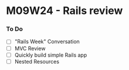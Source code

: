 # M09W24 - Rails review

### To Do

- [ ] "Rails Week" Conversation
- [ ] MVC Review
- [ ] Quickly build simple Rails app
- [ ] Nested Resources